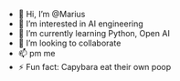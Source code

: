 - 👋 Hi, I’m @Marius
- 👀 I’m interested in AI engineering
- 🌱 I’m currently learning Python, Open AI
- 💞️ I’m looking to collaborate
- 📫 pm me
- ⚡ Fun fact: Capybara eat their own poop

<!---
Yasukel/Yasukel is a ✨ special ✨ repository because its `README.md` (this file) appears on your GitHub profile.
You can click the Preview link to take a look at your changes.
--->

